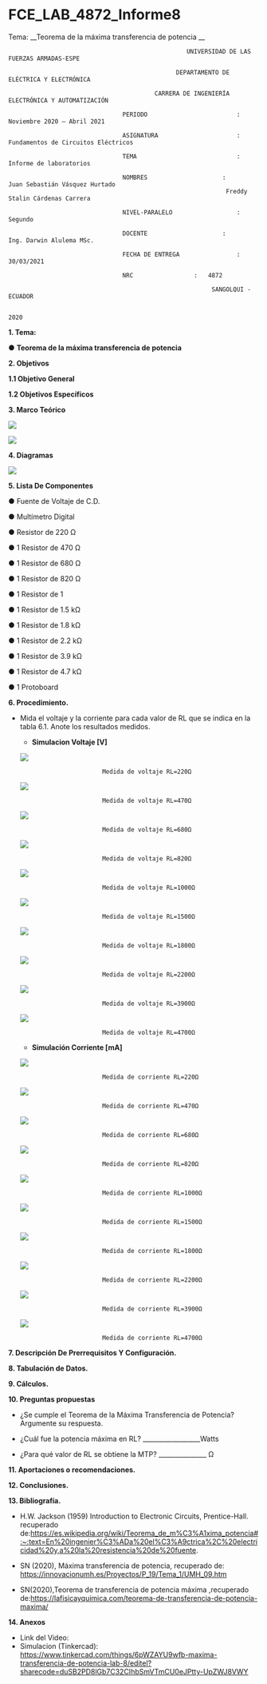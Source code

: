 # FCE_LAB_4872_Informe8
Tema: __Teorema de la máxima transferencia de potencia __

                                                      UNIVERSIDAD DE LAS FUERZAS ARMADAS-ESPE

                                                   DEPARTAMENTO DE ELÉCTRICA Y ELECTRÓNICA

                                             CARRERA DE INGENIERÍA ELECTRÓNICA Y AUTOMATIZACIÓN

                                    PERIODO        	                :       Noviembre 2020 – Abril 2021

                                    ASIGNATURA     	                :       Fundamentos de Circuitos Eléctricos 

                                    TEMA	                        : 	Informe de laboratorios
 
                                    NOMBRES       	          	:        Juan Sebastián Vásquez Hurtado 
				                                                 Freddy Stalin Cárdenas Carrera 

                                    NIVEL-PARALELO                  :       Segundo

                                    DOCENTE       	 	        :       Ing. Darwin Alulema MSc.

                                    FECHA DE ENTREGA                :       30/03/2021

                                    NRC 				:	4872
 
                                                             SANGOLQUI - ECUADOR

                                                                       2020
	
							       
								       
__1.	Tema:__

● 	__Teorema de la máxima transferencia de potencia__

__2.	Objetivos__

__1.1 Objetivo General__

__1.2 Objetivos Específicos__


__3.	Marco Teórico__ 

   ![](https://github.com/JuanSVasquezH/FCE_LAB_4872_Informe8/blob/main/imageneslab8/D2.png)
   
   
   ![](https://github.com/JuanSVasquezH/FCE_LAB_4872_Informe8/blob/main/imageneslab8/D1.png)
   
__4. Diagramas__
          
   ![](https://github.com/JuanSVasquezH/FCE_LAB_4872_Informe8/blob/main/imageneslab8/C.png)

__5.	Lista De Componentes__

   ● Fuente de Voltaje de C.D.
   
   ● Multímetro Digital
   
● Resistor de 220 Ω

● 1 Resistor de 470 Ω

● 1 Resistor de 680 Ω

● 1 Resistor de 820 Ω

● 1 Resistor de 1 

● 1 Resistor de 1.5 kΩ

● 1 Resistor de 1.8 kΩ

● 1 Resistor de 2.2 kΩ

● 1 Resistor de 3.9 kΩ

● 1 Resistor de 4.7 kΩ

● 1 Protoboard


__6. Procedimiento.__

- Mida el voltaje y la corriente para cada valor de RL que se indica en la tabla 6.1.
Anote los resultados medidos.


   - __Simulacion Voltaje [V]__



   ![](https://github.com/JuanSVasquezH/FCE_LAB_4872_Informe8/blob/main/imageneslab8/V220.png)
   
                             Medida de voltaje RL=220Ω 
			     
   ![](https://github.com/JuanSVasquezH/FCE_LAB_4872_Informe8/blob/main/imageneslab8/V470.png)
   
                             Medida de voltaje RL=470Ω
			     
   ![](https://github.com/JuanSVasquezH/FCE_LAB_4872_Informe8/blob/main/imageneslab8/V680.png)
   
                             Medida de voltaje RL=680Ω 

   ![](https://github.com/JuanSVasquezH/FCE_LAB_4872_Informe8/blob/main/imageneslab8/V820.png)
   
                             Medida de voltaje RL=820Ω 

   ![](https://github.com/JuanSVasquezH/FCE_LAB_4872_Informe8/blob/main/imageneslab8/V1000.png)
   
                             Medida de voltaje RL=1000Ω
			     
   ![](https://github.com/JuanSVasquezH/FCE_LAB_4872_Informe8/blob/main/imageneslab8/V1500.png)
   
                             Medida de voltaje RL=1500Ω
			     
   ![](https://github.com/JuanSVasquezH/FCE_LAB_4872_Informe8/blob/main/imageneslab8/V1800.png)
   
                             Medida de voltaje RL=1800Ω
			     
   ![](https://github.com/JuanSVasquezH/FCE_LAB_4872_Informe8/blob/main/imageneslab8/V2200.png)
   
                             Medida de voltaje RL=2200Ω
			     
   ![](https://github.com/JuanSVasquezH/FCE_LAB_4872_Informe8/blob/main/imageneslab8/V3900.png)
   
                             Medida de voltaje RL=3900Ω 
			     
   ![](https://github.com/JuanSVasquezH/FCE_LAB_4872_Informe8/blob/main/imageneslab8/V4700.png)
   
                             Medida de voltaje RL=4700Ω 
			     
			     
			     
   - __Simulación Corriente [mA]__


   ![](https://github.com/JuanSVasquezH/FCE_LAB_4872_Informe8/blob/main/imageneslab8/I220.png)
   
                             Medida de corriente RL=220Ω 
			     
   ![](https://github.com/JuanSVasquezH/FCE_LAB_4872_Informe8/blob/main/imageneslab8/I470.png)
   
                             Medida de corriente RL=470Ω
			     
   ![](https://github.com/JuanSVasquezH/FCE_LAB_4872_Informe8/blob/main/imageneslab8/I680.png)
   
                             Medida de corriente RL=680Ω 

   ![](https://github.com/JuanSVasquezH/FCE_LAB_4872_Informe8/blob/main/imageneslab8/I820.png)
   
                             Medida de corriente RL=820Ω 

   ![](https://github.com/JuanSVasquezH/FCE_LAB_4872_Informe8/blob/main/imageneslab8/I1000.png)
   
                             Medida de corriente RL=1000Ω
			     
   ![](https://github.com/JuanSVasquezH/FCE_LAB_4872_Informe8/blob/main/imageneslab8/I1500.png)
   
                             Medida de corriente RL=1500Ω
			     
   ![](https://github.com/JuanSVasquezH/FCE_LAB_4872_Informe8/blob/main/imageneslab8/I1800.png)
   
                             Medida de corriente RL=1800Ω
			     
   ![](https://github.com/JuanSVasquezH/FCE_LAB_4872_Informe8/blob/main/imageneslab8/I2200.png)
   
                             Medida de corriente RL=2200Ω
			     
   ![](https://github.com/JuanSVasquezH/FCE_LAB_4872_Informe8/blob/main/imageneslab8/I3900.png)
   
                             Medida de corriente RL=3900Ω 
			     
   ![](https://github.com/JuanSVasquezH/FCE_LAB_4872_Informe8/blob/main/imageneslab8/I4700.png)
   
                             Medida de corriente RL=4700Ω 
			     
			     
__7. Descripción De Prerrequisitos Y Configuración.__

__8. Tabulación de Datos.__

__9. Cálculos.__

__10. Preguntas propuestas__

- ¿Se cumple el Teorema de la Máxima Transferencia de Potencia? Argumente su
respuesta.



- ¿Cuál fue la potencia máxima en RL? __________________Watts

- ¿Para qué valor de RL se obtiene la MTP? _______________ Ω

__11. Aportaciones o recomendaciones.__

__12. Conclusiones.__ 

__13. Bibliografía.__


- H.W. Jackson (1959) Introduction to Electronic Circuits, Prentice-Hall. recuperado de:https://es.wikipedia.org/wiki/Teorema_de_m%C3%A1xima_potencia#:~:text=En%20ingenier%C3%ADa%20el%C3%A9ctrica%2C%20electricidad%20y,a%20la%20resistencia%20de%20fuente.

- SN (2020), Máxima transferencia de potencia, recuperado de: https://innovacionumh.es/Proyectos/P_19/Tema_1/UMH_09.htm

- SN(2020),Teorema de transferencia de potencia máxima ,recuperado de:https://lafisicayquimica.com/teorema-de-transferencia-de-potencia-maxima/


__14. Anexos__

   - Link del Video: 
   - Simulacion (Tinkercad): https://www.tinkercad.com/things/6pWZAYU9wfb-maxima-transferencia-de-potencia-lab-8/editel?sharecode=duSB2PD8lGb7C32CIhbSmVTmCU0eJPtty-UpZWJ8VWY


